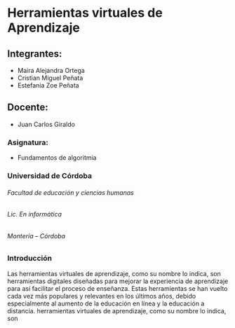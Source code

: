 # Herramientas virtuales de Aprendizaje
## Integrantes:
- Maira Alejandra Ortega
- Cristian Miguel Peñata 
- Estefania Zoe Peñata 
## Docente:
- Juan Carlos Giraldo
### Asignatura:
- Fundamentos de algoritmia
### Universidad de Córdoba
###### Facultad de educación y ciencias humanas
###### Lic. En informática 
###### Montería – Córdoba
### Introducción
Las herramientas virtuales de aprendizaje, como su nombre lo indica, son herramientas digitales diseñadas para mejorar la experiencia de aprendizaje para así facilitar el proceso de enseñanza. Estas herramientas se han vuelto cada vez más populares y relevantes en los últimos años, debido especialmente al aumento de la educación en línea y la educación a distancia. herramientas virtuales de aprendizaje, como su nombre lo indica, son 
